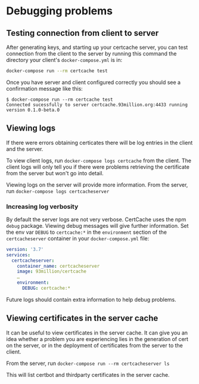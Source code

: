 # Debugging problems

## Testing connection from client to server

After generating keys, and starting up your certcache server, you can test connection from the client to the server by running this command the directory your client's `docker-compose.yml` is in:

```bash
docker-compose run --rm certcache test
```

Once you have server and client configured correctly you should see a confirmation message like this:

```
$ docker-compose run --rm certcache test
Connected sucessfully to server certcache.93million.org:4433 running version 0.1.0-beta.0
```

## Viewing logs

If there were errors obtaining certicates there will be log entries in the client and the server.

To view client logs, run `docker-compose logs certcache` from the client. The client logs will only tell you if there were problems retrieving the certificate from the server but won't go into detail.

Viewing logs on the server will provide more information. From the server, run `docker-compose logs certcacheserver`

### Increasing log verbosity

By default the server logs are not very verbose. CertCache uses the npm `debug` package. Viewing debug messages will give further information. Set the env var `DEBUG` to `certcache:*` in the `environment` section of the `certcacheserver` container in your `docker-compose.yml` file:

```yaml
version: '3.7'
services:
  certcacheserver:
    container_name: certcacheserver
    image: 93million/certcache
    …
    environment:
      DEBUG: certcache:*
```

Future logs should contain extra information to help debug problems.

## Viewing certificates in the server cache

It can be useful to view certificates in the server cache. It can give you an idea whether a problem you are experiencing lies in the generation of cert on the server, or in the deployment of certificates from the server to the client.

From the server, run `docker-compose run --rm certcacheserver ls`

This will list certbot and thirdparty certificates in the server cache.
